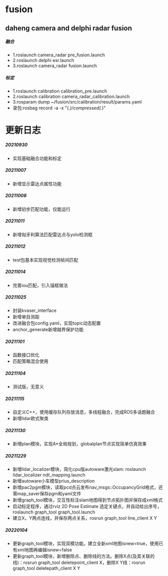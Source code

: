 # fusion
## daheng camera and delphi radar fusion

##### 融合

* 1.roslaunch camera_radar pre_fusion.launch
* 2.roslaunch delphi esr.launch
* 3.roslaunch camera_radar fusion.launch

##### 标定

* 1.roslaunch calibration calibration_pre.launch
* 2.roslaunch calibration camera_radar_calibration.launch
* 3.rosparam dump ~/fusion/src/calibration/result/params.yaml
* 录包:rosbag record -a -x "(.*)/compressed(.*)"

# 更新日志

##### 20210930

* 实现基础融合功能和标定

##### 20211007

* 新增显示雷达点属性功能

##### 20211008

* 新增初步匹配功能，仅能运行

##### 20211011

* 新增匈牙利算法匹配雷达点与yolo检测框

##### 20211012

* test包基本实现视觉检测帧间匹配

##### 20211014

* 完善iou匹配，引入锚框做法

##### 20211025

* 封装kvaser_interface
* 新增单目测距
* 改进融合包config.yaml，实现topic动态配置
* anchor_generate新增越界保护功能

##### 20211101

* 函数接口优化
* 匹配策略混合使用

##### 20211104

* 测试版，无意义

##### 20211115

* 自定义C++，使用缓存队列存放消息，多线程融合，完成ROS多话题融合
* 新增lidar欧式聚类

##### 20211130

* 新增plan模块，实现A*全局规划，globalplan节点实现简单仿真效果

##### 20211229

* 新增lidar_localizer模块，简化cpu版autoware激光slam: roslaunch lidar_localizer ndt_mapping.launch
* 新增autoware小车模型prius_description
* 新增pac2pgm模块，读取pcd点云发布nav_msgs::OccupancyGrid格式，还需map_saver保存pgm和yaml文件
* 新增graph_tool模块，交互性标注slam地图得到节点拓扑图并保存成xml格式
* 启动标定程序，通过rviz 2D Pose Estimate 选定关键点，并自动给出序号，roslaunch graph_tool graph_tool.launch
* 建立X，Y两点连线，并保存两点关系，rosrun graph_tool line_client X Y

##### 20220104

* 更新graph_tool模块，实现双模功能。建立全新xml地图isnew=true，使用已有xml地图再编辑isnew=false
* 更新graph_tool模块，新增删除点、删除线的方法。删除X点(及其关联的线)：rosrun graph_tool deletepoint_client X，删除X Y线：rosrun graph_tool deletepath_client X Y
